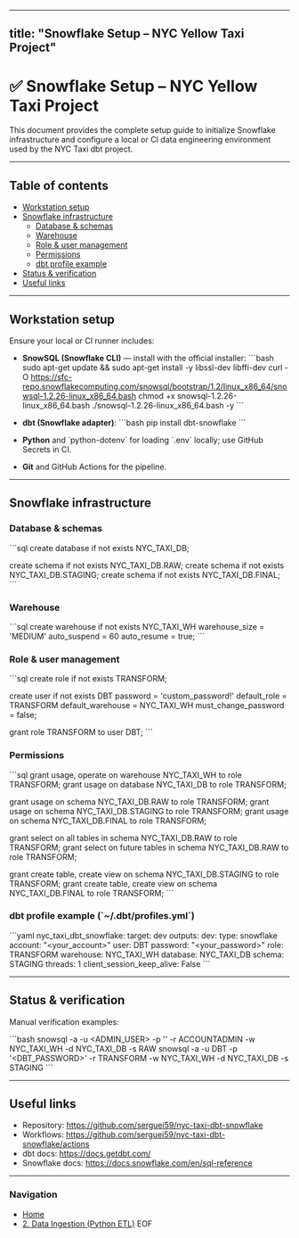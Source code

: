 
--- 
title: "Snowflake Setup – NYC Yellow Taxi Project"
---

# ✅ Snowflake Setup – NYC Yellow Taxi Project

This document provides the complete setup guide to initialize Snowflake infrastructure and configure a local or CI data engineering environment used by the NYC Taxi dbt project.

---

## Table of contents

- [Workstation setup](#workstation-setup)
- [Snowflake infrastructure](#snowflake-infrastructure)
  - [Database & schemas](#database--schemas)
  - [Warehouse](#warehouse)
  - [Role & user management](#role--user-management)
  - [Permissions](#permissions)
  - [dbt profile example](#dbt-profile-example)
- [Status & verification](#status--verification)
- [Useful links](#useful-links)

---

## Workstation setup

Ensure your local or CI runner includes:

- **SnowSQL (Snowflake CLI)** — install with the official installer:
\`\`\`bash
sudo apt-get update && sudo apt-get install -y libssl-dev libffi-dev
curl -O https://sfc-repo.snowflakecomputing.com/snowsql/bootstrap/1.2/linux_x86_64/snowsql-1.2.26-linux_x86_64.bash
chmod +x snowsql-1.2.26-linux_x86_64.bash
./snowsql-1.2.26-linux_x86_64.bash -y
\`\`\`

- **dbt (Snowflake adapter)**:
\`\`\`bash
pip install dbt-snowflake
\`\`\`

- **Python** and \`python-dotenv\` for loading \`.env\` locally; use GitHub Secrets in CI.

- **Git** and GitHub Actions for the pipeline.

---

## Snowflake infrastructure

### Database & schemas
\`\`\`sql
create database if not exists NYC_TAXI_DB;

create schema if not exists NYC_TAXI_DB.RAW;
create schema if not exists NYC_TAXI_DB.STAGING;
create schema if not exists NYC_TAXI_DB.FINAL;
\`\`\`

### Warehouse
\`\`\`sql
create warehouse if not exists NYC_TAXI_WH
  warehouse_size = 'MEDIUM'
  auto_suspend = 60
  auto_resume = true;
\`\`\`

### Role & user management
\`\`\`sql
create role if not exists TRANSFORM;

create user if not exists DBT
  password = 'custom_password!'
  default_role = TRANSFORM
  default_warehouse = NYC_TAXI_WH
  must_change_password = false;

grant role TRANSFORM to user DBT;
\`\`\`

### Permissions
\`\`\`sql
grant usage, operate on warehouse NYC_TAXI_WH to role TRANSFORM;
grant usage on database NYC_TAXI_DB to role TRANSFORM;

grant usage on schema NYC_TAXI_DB.RAW to role TRANSFORM;
grant usage on schema NYC_TAXI_DB.STAGING to role TRANSFORM;
grant usage on schema NYC_TAXI_DB.FINAL to role TRANSFORM;

grant select on all tables in schema NYC_TAXI_DB.RAW to role TRANSFORM;
grant select on future tables in schema NYC_TAXI_DB.RAW to role TRANSFORM;

grant create table, create view on schema NYC_TAXI_DB.STAGING to role TRANSFORM;
grant create table, create view on schema NYC_TAXI_DB.FINAL to role TRANSFORM;
\`\`\`

### dbt profile example (\`~/.dbt/profiles.yml\`)
\`\`\`yaml
nyc_taxi_dbt_snowflake:
  target: dev
  outputs:
    dev:
      type: snowflake
      account: "<your_account>"
      user: DBT
      password: "<your_password>"
      role: TRANSFORM
      warehouse: NYC_TAXI_WH
      database: NYC_TAXI_DB
      schema: STAGING
      threads: 1
      client_session_keep_alive: False
\`\`\`

---

## Status & verification

Manual verification examples:

\`\`\`bash
snowsql -a <ACCOUNT> -u <ADMIN_USER> -p '<PASSWORD>' -r ACCOUNTADMIN -w NYC_TAXI_WH -d NYC_TAXI_DB -s RAW
snowsql -a <ACCOUNT> -u DBT -p '<DBT_PASSWORD>' -r TRANSFORM -w NYC_TAXI_WH -d NYC_TAXI_DB -s STAGING
\`\`\`

---

## Useful links

- Repository: https://github.com/serguei59/nyc-taxi-dbt-snowflake
- Workflows: https://github.com/serguei59/nyc-taxi-dbt-snowflake/actions
- dbt docs: https://docs.getdbt.com/
- Snowflake docs: https://docs.snowflake.com/en/sql-reference

---
### Navigation
- [Home](./index.md)
- [2. Data Ingestion (Python ETL)](./ingestion.md)
EOF
